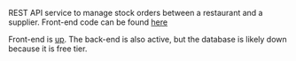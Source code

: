 REST API service to manage stock orders between a restaurant and a supplier.
Front-end code can be found [here](https://github.com/kylwrld/mascate-fe)

Front-end is [up](https://mascate-fe.onrender.com). The back-end is also active, but the database is likely down because it is free tier.
